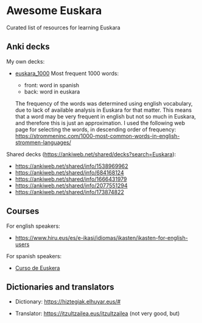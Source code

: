 # Awesome Euskara
Curated list of resources for learning Euskara

## Anki decks

My own decks:
- [euskara_1000](./euskara_1000.apkg)
  Most frequent 1000 words:
    - front: word in spanish
    - back: word in euskara
      
  The frequency of the words was determined using english vocabulary, due to lack of available analysis in Euskara for that matter. This means that a word may be very frequent in english but not so much in Euskara, and therefore this is just an approximation. I used the following web page for selecting the words, in descending order of frequency: https://strommeninc.com/1000-most-common-words-in-english-strommen-languages/

Shared decks (https://ankiweb.net/shared/decks?search=Euskara):
- https://ankiweb.net/shared/info/1538969962
- https://ankiweb.net/shared/info/684168124
- https://ankiweb.net/shared/info/1666431979
- https://ankiweb.net/shared/info/2077551294
- https://ankiweb.net/shared/info/173874822

## Courses

For english speakers:
- https://www.hiru.eus/es/e-ikasi/idiomas/ikasten/ikasten-for-english-users

For spanish speakers:
- [Curso de Euskera](http://www.aprendereuskera.com/Curso_de_Euskera_2009.pdf)

## Dictionaries and translators

- Dictionary: https://hiztegiak.elhuyar.eus/#

- Translator: https://itzultzailea.eus/itzultzailea (not very good, but)

